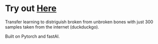 # Try out [Here](https://huggingface.co/spaces/pgeurin/broken-bone) 

Transfer learning to distriguish broken from unbroken bones with just 300 samples taken from the internet (duckduckgo).

Built on Pytorch and fastAI.
